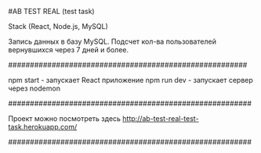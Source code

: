 #AB TEST REAL (test task)

Stack (React, Node.js, MySQL)

Запись данных в базу MySQL.
Подсчет кол-ва пользователей вернувшихся через 7 дней и более.

#######################################################

npm start - запускает React приложение
npm run dev - запускает сервер через nodemon

########################################################

Проект можно посмотреть здесь 
http://ab-test-real-test-task.herokuapp.com/

########################################################
